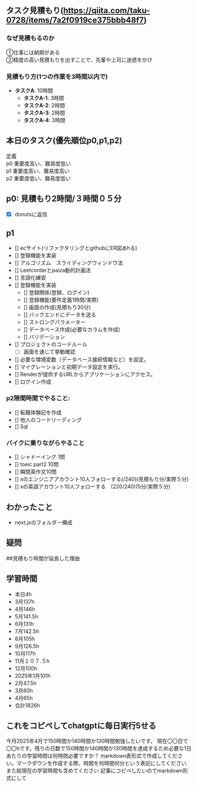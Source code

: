 
## タスク見積もり(https://qiita.com/taku-0728/items/7a2f0919ce375bbb48f7)
### なぜ見積もるのか   
①仕事には納期がある  
②精度の高い見積もりを出すことで、先輩や上司に迷惑をかけ

### 見積もり方(1つの作業を3時間以内で)
- **タスクA**: 10時間
  - **タスクA-1**: 3時間
  - **タスクA-2**: 2時間
  - **タスクA-3**: 2時間
  - **タスクA-4**: 3時間


## 本日のタスク(優先順位p0,p1,p2)
定義   
p0 重要度高い、難易度低い    
p1 重要度高い、難易度高い    
p2 重要度低い、難易度低い  


## **p0**: 見積もり2時間/３時間０５分
 - [x] donutsに返信
 
## **p1**
 - [] ecサイト(リファクタリングとgithubにER図あhる)
 - [] 登録機能を実装
 - [] アルゴリズム　スライディングウィンドウ法
 - [] Leetcorderとpaiza動的計画法
 - [] 言語化練習　
 - [] 登録機能を実装
   - [] 登録関係(登録、ログイン)
   - [] 登録機能(要件定義1時間/実際)
    - [] 画面の作成(見積もり30分)
    - [] バックエンドにデータを送る
    - [] ストロングパラメーター
    - [] データベース作成(必要なカラムを作成)
    - [] バリデーション
  - [] プロジェクトのコードルール
    - [ ] 画面を通じて挙動確認
  - [] 必要な環境変数（データベース接続情報など）を設定。
  - [] マイグレーションと初期データ設定を実行。
  - [] Renderが提供するURLからアプリケーションにアクセス。
 - [] ログイン作成

### **p2隙間時間でやること**: 
  - [] 転職体験記を作成
  - [] 他人のコードリーディング
  - [] Sql 

### バイクに乗りながらやること
- [] シャドーイング 1問
- [] toeic part2 10問
- [] 瞬間英作文10問
- [] xのエンジニアアカウント10人フォローする(/240)(見積もり分/実際５分)
- [] xの英語アカウント10人フォローする　(220/240)(5分/実際５分)


## わかったこと
- next.jsのフォルダー構成
## 疑問


##見積もり時間が延長した理由



## 学習時間
 - 本日4h
  - 3月137h
  - 4月146h
  - 5月141.5h
  - 6月131h
  - 7月142.5h
  - 8月105h
  - 9月126.5h
  - 10月117h
  - 11月１０７.５h
  - 12月100h
  - 2025年1月101h
  - 2月47.5h
  - 3月60h
  - 4月65h
  - 合計1826h

 ## これをコピペしてchatgptに毎日実行5せる
今月2025年4月で150時間か140時間か130時間勉強したいです。
現在〇〇日で〇〇hです。残りの日数で150時間か140時間か130時間を達成するため必要な1日あたりの学習時間は何時間必要ですか？
markdown表形式で作成してください。マークダウンを作成する際、時間を何時間何分という表記にしてください.また総現在の学習時間も含めてください
記事にコピペしたいのでmarkdown形式にして
